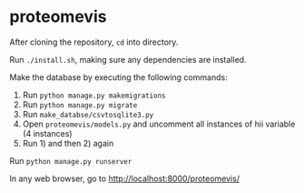 # proteomevis

After cloning the repository, `cd` into directory.

Run `./install.sh`, making sure any dependencies are installed.

Make the database by executing the following commands:
1) Run `python manage.py makemigrations`
2) Run `python manage.py migrate`
3) Run `make_databse/csvtosqlite3.py`
4) Open `proteomevis/models.py` and uncomment all instances of hii variable (4 instances) 
5) Run 1) and then 2) again

Run `python manage.py runserver`

In any web browser, go to [http://localhost:8000/proteomevis/](http://localhost:8000/proteomevis/ "Go to localhost")
